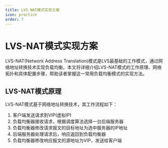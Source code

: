 ```yaml
---
title: LVS-NAT模式实现方案
icon: practice
order: 7
---
```


# LVS-NAT模式实现方案

LVS-NAT(Network Address Translation)模式是LVS最基础的工作模式，通过网络地址转换技术实现负载均衡。本文将详细介绍LVS-NAT模式的工作原理、网络拓扑和具体配置步骤，帮助读者掌握这一常用负载均衡模式的实现方法。

## LVS-NAT模式原理

LVS-NAT模式基于网络地址转换技术，其工作流程如下：

1. 客户端发送请求到VIP(虚拟IP)
2. 负载均衡器接收请求，根据调度算法选择一台后端服务器
3. 负载均衡器修改请求报文的目标地址为选中服务器的IP地址
4. 后端服务器处理请求后，响应返回到负载均衡器
5. 负载均衡器修改响应报文的源地址为VIP，发送给客户端
